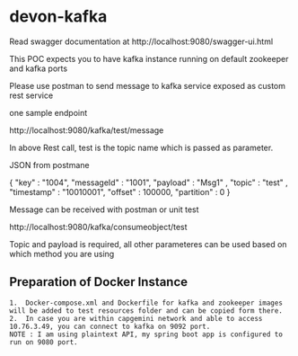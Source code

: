 # devon-kafka

Read swagger documentation at http://localhost:9080/swagger-ui.html 

This POC expects you to have kafka instance running on default zookeeper and kafka ports 

Please use  postman to send message to kafka service exposed as custom rest service 

one sample endpoint 

  http://localhost:9080/kafka/test/message 

  In above Rest call, test is the topic name which is passed as parameter. 

  JSON from postmane 


   {
	"key" : "1004", 
	"messageId" : "1001",
	"payload" : "Msg1" , 
	"topic" : "test" ,
	"timestamp" : "10010001",
	"offset" : 100000,
	"partition" : 0
 } 


 Message can be received with postman or unit test 


 http://localhost:9080/kafka/consumeobject/test
  

 Topic and payload is required, all other parameteres can be used based on which method you are using

  
  ## Preparation of Docker Instance 

 	1.  Docker-compose.xml and Dockerfile for kafka and zookeeper images will be added to test resources folder and can be copied form there. 
 	2.  In case you are within capgemini network and able to access 10.76.3.49, you can connect to kafka on 9092 port.   
 	NOTE : I am using plaintext API, my spring boot app is configured to run on 9080 port. 
